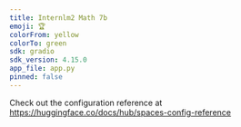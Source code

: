```yaml
---
title: Internlm2 Math 7b
emoji: 🏆
colorFrom: yellow
colorTo: green
sdk: gradio
sdk_version: 4.15.0
app_file: app.py
pinned: false
---
```


Check out the configuration reference at https://huggingface.co/docs/hub/spaces-config-reference
